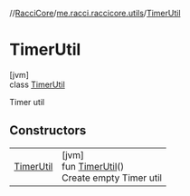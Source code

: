 //[RacciCore](../../../index.md)/[me.racci.raccicore.utils](../index.md)/[TimerUtil](index.md)

# TimerUtil

[jvm]\
class [TimerUtil](index.md)

Timer util

## Constructors

| | |
|---|---|
| [TimerUtil](-timer-util.md) | [jvm]<br>fun [TimerUtil](-timer-util.md)()<br>Create empty Timer util |
